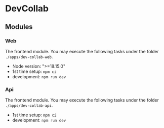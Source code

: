 # DevCollab

## Modules

### Web

The frontend module. You may execute the following tasks under the folder `./apps/dev-collab-web`.
- Node version: ">=18.15.0"
- 1st time setup: `npm ci`
- development: `npm run dev`

### Api

The frontend module. You may execute the following tasks under the folder `./apps/dev-collab-api`.

- 1st time setup: `npm ci`
- development: `npm run dev`
